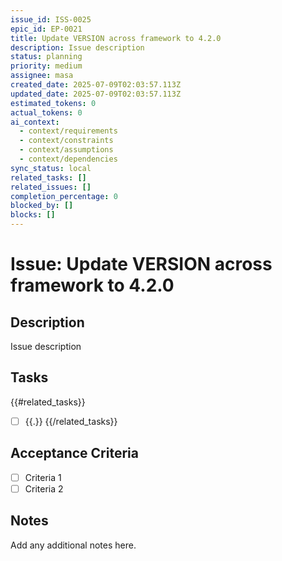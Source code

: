 ```yaml
---
issue_id: ISS-0025
epic_id: EP-0021
title: Update VERSION across framework to 4.2.0
description: Issue description
status: planning
priority: medium
assignee: masa
created_date: 2025-07-09T02:03:57.113Z
updated_date: 2025-07-09T02:03:57.113Z
estimated_tokens: 0
actual_tokens: 0
ai_context:
  - context/requirements
  - context/constraints
  - context/assumptions
  - context/dependencies
sync_status: local
related_tasks: []
related_issues: []
completion_percentage: 0
blocked_by: []
blocks: []
---
```


# Issue: Update VERSION across framework to 4.2.0

## Description
Issue description

## Tasks
{{#related_tasks}}
- [ ] {{.}}
{{/related_tasks}}

## Acceptance Criteria
- [ ] Criteria 1
- [ ] Criteria 2

## Notes
Add any additional notes here.
